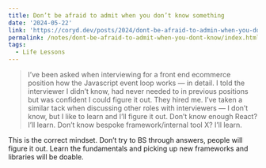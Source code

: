 ```yaml
---
title: Don’t be afraid to admit when you don’t know something
date: '2024-05-22'
link: 'https://coryd.dev/posts/2024/dont-be-afraid-to-admin-when-you-dont-know-something/'
permalink: /notes/dont-be-afraid-to-admit-when-you-dont-know/index.html
tags:
  - Life Lessons
---
```


> I’ve been asked when interviewing for a front end ecommerce position how the Javascript event loop works — in detail. I told the interviewer I didn’t know, had never needed to in previous positions but was confident I could figure it out. They hired me. I’ve taken a similar tack when discussing other roles with interviewers — I don’t know, but I like to learn and I’ll figure it out. Don’t know enough React? I’ll learn. Don’t know bespoke framework/internal tool X? I’ll learn.

This is the correct mindset. Don’t try to BS through answers, people will figure it out. Learn the fundamentals and picking up new frameworks and libraries will be doable.